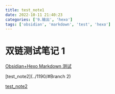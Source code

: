 ```yaml
---
title: test_note1
date: 2022-10-11 21:40:23
categories: ['9.输出', 'hexo']
tags: ['obsidian', 'markdown', 'test', 'hexo']
---
```


# 双链测试笔记 1

[Obsidian+Hexo Markdown 测试](../1188/#公式)

[test_note2](../1190/#Branch 2)

[test_note2](../1192)
